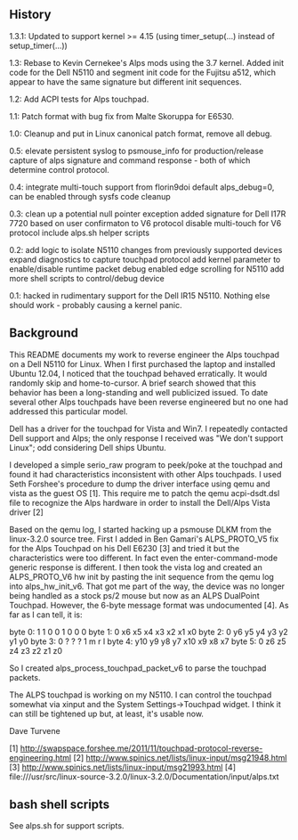 History
-------

1.3.1: Updated to support kernel >= 4.15 (using timer_setup(...) instead
        of setup_timer(...))
        
1.3: Rebase to Kevin Cernekee's Alps mods using the 3.7 kernel.  Added
     init code for the Dell N5110 and segment init code for the 
     Fujitsu a512, which appear to have the same signature but different
     init sequences.
     
1.2: Add ACPI tests for Alps touchpad.

1.1: Patch format with bug fix from Malte Skoruppa for E6530.

1.0: Cleanup and put in Linux canonical patch format, remove all debug.

0.5: elevate persistent syslog to psmouse_info for production/release capture
      of alps signature and command response - both of which determine control 
      protocol.
      
0.4: integrate multi-touch support from florin9doi
     default alps_debug=0, can be enabled through sysfs
     code cleanup
     
0.3: clean up a potential null pointer exception
     added signature for Dell I17R 7720 based on user confirmaton to V6 protocol
     disable multi-touch for V6 protocol
     include alps.sh helper scripts
     
0.2: add logic to isolate N5110 changes from previously supported devices
     expand diagnostics to capture touchpad protocol
     add kernel parameter to enable/disable runtime packet debug
     enabled edge scrolling for N5110
     add more shell scripts to control/debug device
     
0.1: hacked in rudimentary support for the Dell IR15 N5110.  Nothing else 
     should work - probably causing a kernel panic.


Background
----------
This README documents my work to reverse engineer the Alps touchpad on a
Dell N5110 for Linux.  When I first purchased the laptop and installed
Ubuntu 12.04, I noticed that the touchpad behaved erratically.  It would
randomly skip and home-to-cursor. A brief search showed that this
behavior has been a long-standing and well publicized issued.  To date
several other Alps touchpads have been reverse engineered but no one had
addressed this particular model.  

Dell has a driver for the touchpad for Vista and Win7.  I repeatedly
contacted Dell support and Alps; the only response I received was "We
don't support Linux"; odd considering Dell ships Ubuntu.

I developed a simple serio_raw program to peek/poke at the touchpad and
found it had characteristics inconsistent with other Alps touchpads.  I
used Seth Forshee's procedure to dump the driver interface using qemu and
vista as the guest OS [1].  This require me to patch the qemu
acpi-dsdt.dsl file to recognize the Alps hardware in order to install
the Dell/Alps Vista driver [2]

Based on the qemu log, I started hacking up a psmouse DLKM from the
linux-3.2.0 source tree.  First I added in Ben Gamari's ALPS_PROTO_V5
fix for the Alps Touchpad on his Dell E6230 [3] and tried it but the
characteristics were too different.  In fact even the enter-command-mode
generic response is different.  I then took the vista log and
created an ALPS_PROTO_V6 hw init by pasting the init sequence from the
qemu log into alps_hw_init_v6.  That got me part of the way, the device
was no longer being handled as a stock ps/2 mouse but now as an ALPS
DualPoint Touchpad.  However, the 6-byte message format was undocumented
[4]. As far as I can tell, it is:

 byte 0:    1    1    0    0    1    0    0    0
 byte 1:    0   x6   x5   x4   x3   x2   x1   x0
 byte 2:    0   y6   y5   y4   y3   y2   y1   y0
 byte 3:    0    ?    ?    ?    1    m    r    l
 byte 4:   y10  y9   y8   y7  x10   x9   x8   x7
 byte 5:    0   z6   z5   z4   z3   z2   z1   z0

So I created alps_process_touchpad_packet_v6 to parse the touchpad
packets.

The ALPS touchpad is working on my N5110.  I can control the touchpad
somewhat via xinput and the System Settings->Touchpad widget.  I think
it can still be tightened up but, at least, it's usable now.

Dave Turvene

[1] http://swapspace.forshee.me/2011/11/touchpad-protocol-reverse-engineering.html
[2] http://www.spinics.net/lists/linux-input/msg21948.html
[3] http://www.spinics.net/lists/linux-input/msg21993.html
[4] file:///usr/src/linux-source-3.2.0/linux-3.2.0/Documentation/input/alps.txt

bash shell scripts
------------------
See alps.sh for support scripts.
